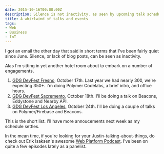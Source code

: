 ```yaml
---
date: 2015-10-16T00:00:00Z
description: Silence is not inactivity, as seen by upcoming talk schedule.
title: A whirlwind of talks and events
tags:
- Web
- Business
- IoT
---
```


I got an email the other day that said in short terms that I've been fairly quiet since June. Silence, or lack of blog posts, can be seen as inactivity.

Alas I'm sitting in yet another hotel room about to embark on a number of engagements.

1. [GDG DevFest Fresno](http://devfest.gdgfresno.com/), October 17th. Last year we had nearly 300, we're expecting 350+. I'm doing Polymer Codelabs, a brief intro, and office hours.
2. [GDG DevFest Sacremento](http://www.meetup.com/gdgsacramento/events/225284828/), October 18th. I'll be doing a talk on Beacons, Eddystone and Nearby API.
3. [GDG DevFest Los Angeles](http://www.meetup.com/gdg-la/events/225597481/), October 24th. I'll be doing a couple of talks on Polymer/Firebase and Beacons.

This is the short list. I'll have more annoucements next week as my schedule settles.

In the mean time, if you're looking for your Justin-talking-about-things, do check out Erik Isaksen's awesome [Web Platform Podcast](http://thewebplatform.libsyn.com/). I've been on quite a few episodes lately as a panelist.
